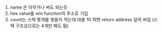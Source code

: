 1. name 은 아무거나 써도 되는듯
2. hex value를 win function의 주소로 기입
3. count는 스택 몇개를 쌓을지 적는데 대충 10 하면 return address 덮어 써짐 (스택 구조상으로는 4개만 해도 됨)
